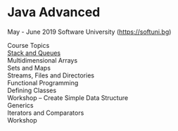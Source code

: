 # Java Advanced

May - June 2019 Software University (https://softuni.bg)

Course Topics<br/>
    [Stack and Queues](https://github.com/Deianov/Java-Advanced/tree/master/src/A_StackAndQueue/)<br/>
	Multidimensional Arrays<br/>
	Sets and Maps<br/>
	Streams, Files and Directories<br/>
	Functional Programming<br/>
	Defining Classes<br/>
	Workshop – Create Simple Data Structure<br/>
	Generics<br/>
	Iterators and Comparators<br/>
	Workshop

